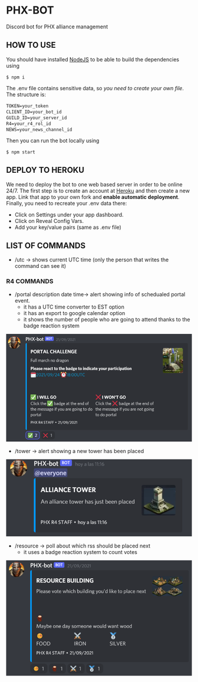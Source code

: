 # PHX-BOT
Discord bot for PHX alliance management

## HOW TO USE
You should have installed [NodeJS](https://nodejs.org/en/) to be able to build the dependencies using
```
$ npm i
```
The .env file contains sensitive data, so *you need to create your own file*. The structure is:
```
TOKEN=your_token
CLIENT_ID=your_bot_id
GUILD_ID=your_server_id
R4=your_r4_rol_id
NEWS=your_news_channel_id
```
Then you can run the bot locally using
```
$ npm start
```
## DEPLOY TO HEROKU
We need to deploy the bot to one web based server in order to be online 24/7.
The first step is to create an account at [Heroku](https://www.heroku.com) and then create a new app. Link that app to your own fork and **enable automatic deployment**. 
Finally, you need to recreate your .env data there:
 - Click on Settings under your app dashboard.
 - Click on Reveal Config Vars.
 - Add your key/value pairs (same as .env file)

## LIST OF COMMANDS
 - /utc -> shows current UTC time (only the person that writes the command can see it)

### R4 COMMANDS
 - /portal description date time-> alert showing info of schedualed portal event.
   - it has a UTC time converter to EST option
   - it has an export to google calendar option
   - it shows the number of people who are going to attend thanks to the badge reaction system

![portal](https://github.com/Ainiall/phx-bot/blob/master/img/img_portal.png)
 - /tower -> alert showing a new tower has been placed

![tower](https://github.com/Ainiall/phx-bot/blob/master/img/img_tower.png)
 - /resource -> poll about which rss should be placed next
   - it uses a badge reaction system to count votes

![rss](https://github.com/Ainiall/phx-bot/blob/master/img/img_rss.png)
